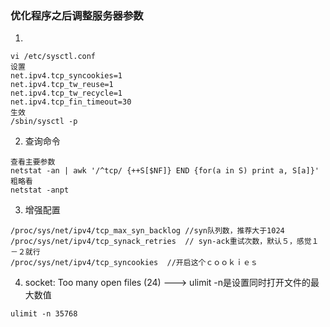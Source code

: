 ### 优化程序之后调整服务器参数
1. 
```
vi /etc/sysctl.conf
设置
net.ipv4.tcp_syncookies=1
net.ipv4.tcp_tw_reuse=1
net.ipv4.tcp_tw_recycle=1
net.ipv4.tcp_fin_timeout=30
生效
/sbin/sysctl -p

```
2. 查询命令
```
查看主要参数
netstat -an | awk '/^tcp/ {++S[$NF]} END {for(a in S) print a, S[a]}'
粗略看
netstat -anpt
```
3. 增强配置
```
/proc/sys/net/ipv4/tcp_max_syn_backlog //syn队列数，推荐大于1024
/proc/sys/net/ipv4/tcp_synack_retries  // syn-ack重试次数，默认５，感觉１－２就行
/proc/sys/net/ipv4/tcp_syncookies  //开启这个ｃｏｏｋｉｅｓ
```
4. socket: Too many open files (24) ---> ulimit -n是设置同时打开文件的最大数值
```
ulimit -n 35768
```
